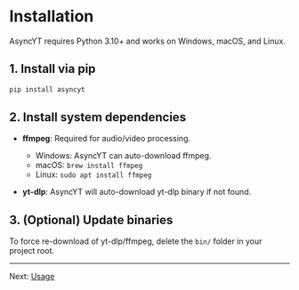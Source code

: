 # Installation

AsyncYT requires Python 3.10+ and works on Windows, macOS, and Linux.

## 1. Install via pip

```sh
pip install asyncyt
```

## 2. Install system dependencies

- **ffmpeg**: Required for audio/video processing.
  - Windows: AsyncYT can auto-download ffmpeg.
  - macOS: `brew install ffmpeg`
  - Linux: `sudo apt install ffmpeg`

- **yt-dlp**: AsyncYT will auto-download yt-dlp binary if not found.

## 3. (Optional) Update binaries

To force re-download of yt-dlp/ffmpeg, delete the `bin/` folder in your project root.

---

Next: [Usage](./usage.md)
